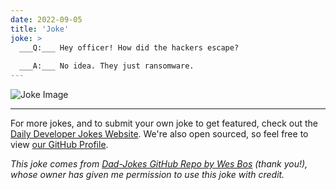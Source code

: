 ```yaml
---
date: 2022-09-05
title: 'Joke'
joke: >
  ___Q:___ Hey officer! How did the hackers escape?
  
  ___A:___ No idea. They just ransomware.
---
```



![Joke Image](https://private.xtrp.io/projects/DailyDeveloperJokes/public_image_server/images/5e1259bf358c4.png)

---

For more jokes, and to submit your own joke to get featured, check out the [Daily Developer Jokes Website](https://dailydeveloperjokes.github.io/). We're also open sourced, so feel free to view [our GitHub Profile](https://github.com/dailydeveloperjokes).


_This joke comes from [Dad-Jokes GitHub Repo by Wes Bos](https://github.com/wesbos/dad-jokes) (thank you!), whose owner has given me permission to use this joke with credit._

<!--
Joke text:
**Q:** Hey officer! How did the hackers escape?

**A:** No idea. They just ransomware.
 -->


